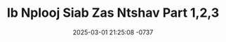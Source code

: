 ---
layout: movie-video-data
date: 2025-03-01 21:25:08 -0737
categories: movie

# Site Attributes
title: "Ib Nplooj Siab Zas Ntshav Part 1,2,3"
permalink: "/movie/Ib_Nplooj_Siab_Zas_Ntshav_Part_1,2,3"

# Movie Attributes
synopsis: "Ib Phoos thiab Nplaim Dej nkawv ib txwm sib hlub puag thaum yau los. Nkawv txoj kev hlub loj tshaj lub ntuj thiab dav tshaj daim av. Nplaim Dej niam thiab txiv tsis txawj sib hlub, nkawv tau sib nrauj muab Nplaim Dej nkawv ob nus muag sib faib mus leeg txoj ke. Ib Phoos yog nws niam thiab txiv ib leeg tub uas nkawv hlub thiab cia siab. Tsis tas li ntawv, nkawv yog ib niam txiv uas ntshaw ntshaw me ab xeeb ntxwv. Tab sis Nplaim Dej yug los tsis zoo li lwm tus poj niam nws muaj tsis taus menyuam. Zaj dab neeg no yog ib zaj dab neeg uas mob siab. Khuam siab, tu siab, txaus hlub, thiab txaus ntshai tshaj plaws. Sawv daws saib seb Ib Phoos thiab Nplaim Dej nkawv puas yuav tau los nyob ua ke raw li nkawv txoj kev ntshaw. "
producer: "Hmoob Koos Txoos Production"
director: ""
writer: ""
video_link: "https://youtu.be/rmy5He9cL-4?si=mReLarZ1CD-Zmwg3"
genre: ""
year: "2008"
release_type: "DVD"
storage: "Center for Hmong Studies"
thumbnail: "/assets/images/movie_thumbnails/Ib Nplooj Siab Zas Ntshav Part 1,2,3.jpeg"
publishing_company: "Hmoob Koos Txoos Production"

# Sequels + Parts
base_movie: ""
total_parts: 
sequel: ""

# Movie Cast
cast:
- name: "E.T. Yaj"
---